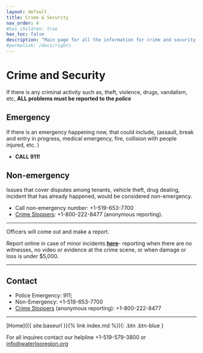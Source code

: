 ```yaml
---
layout: default
title: Crime & Security
nav_order: 4
#has_children: true
has_toc: false
description: "Main page for all the information for crime and security rights that tenants have"
#permalink: /docs/rights
---
```


# Crime and Security

If there is any criminal activity such as, theft, violence, drugs, vandalism, etc, **ALL problems must be reported to the _police_**

## Emergency

If there is an emergency happening now, that could include, (assault, break and entry in progress, medical emergency, fire, collision with people injured, etc. )

- **CALL 911!**

## Non-emergency

Issues that cover disputes among tenants, vehicle theft, drug dealing, incident that has already happened, would be considered non-emergency.

- Call non-emergency number: +1-519-653-7700 
- [Crime Stoppers](http://waterloocrimestoppers.com/sitemenu.aspx?ID=152&): +1-800-222-8477 (anonymous reporting).

---

Officers will come out and make a report.

Report online in case of minor incidents [**here**](https://www.wrps.on.ca/en/services-reporting/online-reporting-.aspx)- reporting when there are no witnesses, no video or evidence at the crime scene, or when damage or loss is under $5,000.

---

## Contact

- Police Emergency: 911; 
- Non-Emergency: +1-519-653-7700 
- [Crime Stoppers](http://waterloocrimestoppers.com/sitemenu.aspx?ID=152&) (anonymous reporting): +1-800-222-8477

---

[Home]({{ site.baseurl }}{% link index.md %}){: .btn .btn-blue }

For all inquires contact our helpline +1-519-579-3800 or [info@waterlooregion.org](mailto:info@waterlooregion.org)
